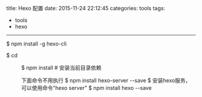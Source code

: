 title: Hexo 配置
date: 2015-11-24 22:12:45
categories: tools
tags:
  - tools
  - hexo
---
$ npm install -g hexo-cli

$ cd <dir>
$ npm install   	# 安装当前目录依赖


下面命令不用执行
	$ npm install hexo-server --save  $ 安装hexo服务，可以使用命令"hexo server"
	$ npm install hexo --save